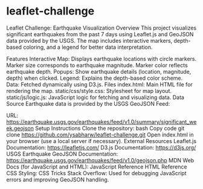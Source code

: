 # leaflet-challenge
Leaflet Challenge: Earthquake Visualization
Overview
This project visualizes significant earthquakes from the past 7 days using Leaflet.js and GeoJSON data provided by the USGS. The map includes interactive markers, depth-based coloring, and a legend for better data interpretation.

Features
Interactive Map:
Displays earthquake locations with circle markers.
Marker size corresponds to earthquake magnitude.
Marker color reflects earthquake depth.
Popups: Show earthquake details (location, magnitude, depth) when clicked.
Legend: Explains the depth-based color scheme.
Data: Fetched dynamically using D3.js.
Files
index.html: Main HTML file for rendering the map.
static/css/style.css: Stylesheet for map layout.
static/js/logic.js: JavaScript logic for fetching and visualizing data.
Data Source
Earthquake data is provided by the USGS GeoJSON Feed:

URL: https://earthquake.usgs.gov/earthquakes/feed/v1.0/summary/significant_week.geojson
Setup Instructions
Clone the repository:
bash
Copy code
git clone https://github.com/ysabharw/leaflet-challenge.git
Open index.html in your browser (use a local server if necessary).
External Resources
Leaflet.js Documentation: https://leafletjs.com/
D3.js Documentation: https://d3js.org/
USGS Earthquake GeoJSON Documentation: https://earthquake.usgs.gov/earthquakes/feed/v1.0/geojson.php
MDN Web Docs (for JavaScript and HTML):
JavaScript Reference
HTML Reference
CSS Styling:
CSS Tricks
Stack Overflow:
Used for debugging JavaScript errors and improving GeoJSON handling.

